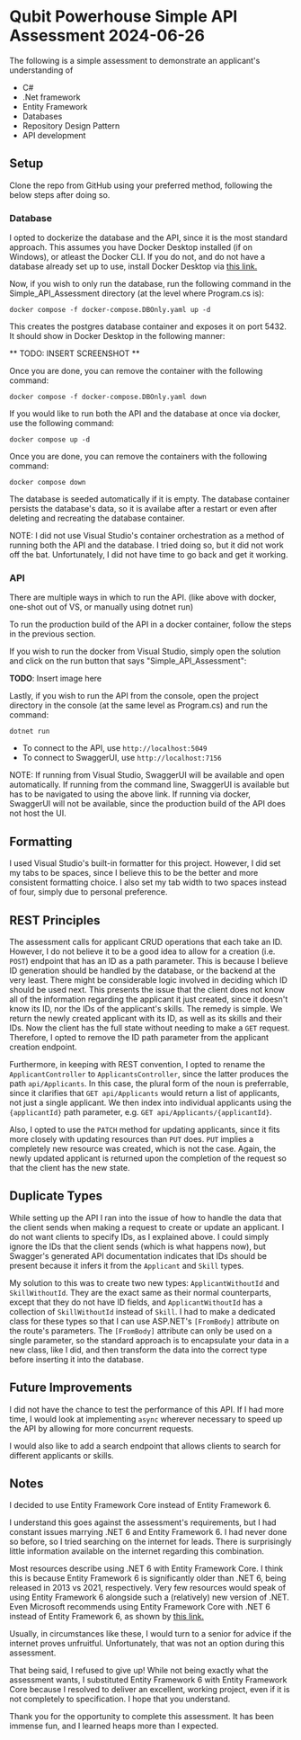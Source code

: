 # Qubit Powerhouse Simple API Assessment 2024-06-26

The following is a simple assessment to demonstrate an applicant's understanding of
- C#
- .Net framework
- Entity Framework
- Databases
- Repository Design Pattern
- API development

## Setup

Clone the repo from GitHub using your preferred method, following the below steps after doing so.

### Database

I opted to dockerize the database and the API, since it is the most standard approach. This assumes
you have Docker Desktop installed (if on Windows), or atleast the Docker CLI. If you do not, and do not have
a database already set up to use, install Docker Desktop via [this link.](https://www.docker.com/products/docker-desktop/)

Now, if you wish to only run the database, run the following command in the Simple_API_Assessment directory (at the level where Program.cs is):

```console
docker compose -f docker-compose.DBOnly.yaml up -d
```

This creates the postgres database container and exposes it on port 5432. It should show in Docker Desktop in the following manner:

** TODO: INSERT SCREENSHOT **

Once you are done, you can remove the container with the following command:

```console
docker compose -f docker-compose.DBOnly.yaml down
```

If you would like to run both the API and the database at once via docker, use the following command:

```console
docker compose up -d
```

Once you are done, you can remove the containers with the following command:

```console
docker compose down
```

The database is seeded automatically if it is empty. The database container persists the database's data, so it is availabe
after a restart or even after deleting and recreating the database container.

NOTE: I did not use Visual Studio's container orchestration as a method of running both the API and the database. I tried doing so,
but it did not work off the bat. Unfortunately, I did not have time to go back and get it working.

### API

There are multiple ways in which to run the API. (like above with docker, one-shot out of VS, or manually using dotnet run)

To run the production build of the API in a docker container, follow the steps in the previous section.

If you wish to run the docker from Visual Studio, simply open the solution and click on the run button that says "Simple_API_Assessment":

**TODO**: Insert image here

Lastly, if you wish to run the API from the console, open the project directory in the console (at the same level as Program.cs) and run the command:

```console
dotnet run
```

- To connect to the API, use `http://localhost:5049`
- To connect to SwaggerUI, use `http://localhost:7156`

NOTE: If running from Visual Studio, SwaggerUI will be available and open automatically. 
If running from the command line, SwaggerUI is available but has to be navigated to using the above link.
If running via docker, SwaggerUI will not be available, since the production build of the API does not host the UI.


## Formatting

I used Visual Studio's built-in formatter for this project. However, I did set my tabs to be spaces, since I believe this to be the better and more
consistent formatting choice. I also set my tab width to two spaces instead of four, simply due to personal preference.

## REST Principles

The assessment calls for applicant CRUD operations that each take an ID.
However, I do not believe it to be a good idea to allow for a creation (i.e. `POST`) endpoint that has an ID as a path parameter.
This is because I believe ID generation should be handled by the database, or the backend at the very least.
There might be considerable logic involved in deciding which ID should be used next. This presents the issue that the client does not
know all of the information regarding the applicant it just created, since it doesn't know its ID, nor the IDs of the applicant's skills.
The remedy is simple. We return the newly created applicant with its ID, as well as its skills and their IDs.
Now the client has the full state without needing to make a `GET` request.
Therefore, I opted to remove the ID path parameter from the applicant creation endpoint.

Furthermore, in keeping with REST convention, I opted to rename the `ApplicantController` to `ApplicantsController`,
since the latter produces the path `api/Applicants`. In this case, the plural form of the noun is preferrable, since it
clarifies that `GET api/Applicants` would return a list of applicants, not just a single applicant.
We then index into individual applicants using the `{applicantId}` path parameter, e.g. `GET api/Applicants/{applicantId}`.

Also, I opted to use the `PATCH` method for updating applicants, since it fits more closely with updating resources than `PUT` does.
`PUT` implies a completely new resource was created, which is not the case. Again, the newly updated applicant is returned upon the completion
of the request so that the client has the new state.

## Duplicate Types

While setting up the API I ran into the issue of how to handle the data that the client sends when making a request to create or
update an applicant. I do not want clients to specify IDs, as I explained above. I could simply ignore the IDs that the client sends
(which is what happens now), but Swagger's generated API documentation indicates that IDs should be present because it infers it from the
`Applicant` and `Skill` types.

My solution to this was to create two new types: `ApplicantWithoutId` and `SkillWithoutId`. They are the exact same as their normal counterparts,
except that they do not have ID fields, and `ApplicantWithoutId` has a collection of `SkillWithoutId` instead of `Skill`. I had to make a dedicated class
for these types so that I can use ASP.NET's `[FromBody]` attribute on the route's parameters. The `[FromBody]` attribute can only be used on a single parameter,
so the standard approach is to encapsulate your data in a new class, like I did, and then transform the data into the correct type before inserting
it into the database.

## Future Improvements

I did not have the chance to test the performance of this API. If I had more time, I would look at implementing `async` wherever necessary
to speed up the API by allowing for more concurrent requests.

I would also like to add a search endpoint that allows clients to search for different applicants or skills.

## Notes

I decided to use Entity Framework Core instead of Entity Framework 6.

I understand this goes against the assessment's requirements, but I had constant issues marrying .NET 6 and Entity Framework 6.
I had never done so before, so I tried searching on the internet for leads. There is surprisingly little information available on the internet regarding this combination.

Most resources describe using .NET 6 with Entity Framework Core. I think this is because Entity Framework 6 is significantly older than .NET 6, being released in 2013 vs 2021, respectively.
Very few resources would speak of using Entity Framework 6 alongside such a (relatively) new version of .NET.
Even Microsoft recommends using Entity Framework Core with .NET 6 instead of Entity Framework 6, as shown by [this link.](https://learn.microsoft.com/en-us/aspnet/core/data/entity-framework-6?view=aspnetcore-8.0)

Usually, in circumstances like these, I would turn to a senior for advice if the internet proves unfruitful. Unfortunately, that was not an option during this assessment.

That being said, I refused to give up! While not being exactly what the assessment wants, I substituted Entity Framework 6 with Entity Framework Core because I resolved to
deliver an excellent, working project, even if it is not completely to specification. I hope that you understand.

Thank you for the opportunity to complete this assessment. It has been immense fun, and I learned heaps more than I expected.
